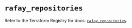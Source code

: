 # `rafay_repositories`

Refer to the Terraform Registry for docs: [`rafay_repositories`](https://registry.terraform.io/providers/rafaysystems/rafay/1.1.52/docs/resources/repositories).
